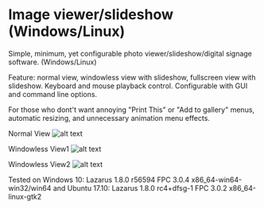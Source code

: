 # Image viewer/slideshow (Windows/Linux)
Simple, minimum, yet configurable photo viewer/slideshow/digital signage software. (Windows/Linux)

Feature: normal view, windowless view with slideshow, fullscreen view with slideshow. Keyboard and mouse playback control. 
Configurable with GUI and command line options.

For those who dont't want annoying "Print This" or "Add to gallery" menus, automatic resizing, and unnecessary animation menu effects. 


Normal View
![alt text](https://github.com/torumyax/Image-viewer/blob/master/files/bin/ImageViewerScreenshot1.png?raw=true)

Windowless View1
![alt text](https://github.com/torumyax/Image-viewer/blob/master/files/bin/ImageViewerScreenshot2.png?raw=true)

Windowless View2
![alt text](https://github.com/torumyax/Image-viewer/blob/master/files/bin/ImageViewerScreenshot3.png?raw=true)

Tested on Windows 10: Lazarus 1.8.0 r56594 FPC 3.0.4 x86_64-win64-win32/win64 and Ubuntu 17.10: Lazarus 1.8.0 rc4+dfsg-1 FPC 3.0.2 x86_64-linux-gtk2
